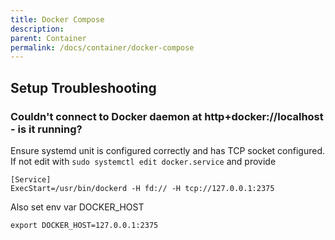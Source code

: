 ```yaml
---
title: Docker Compose
description: 
parent: Container
permalink: /docs/container/docker-compose
---
```


## Setup Troubleshooting

### Couldn't connect to Docker daemon at http+docker://localhost - is it running?

Ensure systemd unit is configured correctly and has TCP socket configured. 
If not edit with `sudo systemctl edit docker.service` and provide

    [Service]
    ExecStart=/usr/bin/dockerd -H fd:// -H tcp://127.0.0.1:2375

Also set env var DOCKER_HOST

    export DOCKER_HOST=127.0.0.1:2375
